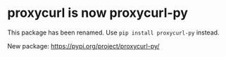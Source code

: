 # proxycurl is now proxycurl-py

This package has been renamed. Use `pip install proxycurl-py` instead.

New package: https://pypi.org/project/proxycurl-py/
